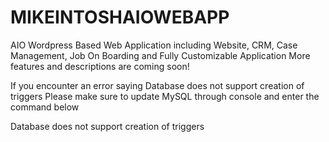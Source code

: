 # MIKEINTOSHAIOWEBAPP
AIO Wordpress Based Web Application including Website, CRM, Case Management, Job On Boarding and Fully Customizable Application 
More features and descriptions are coming soon!

If you encounter an error saying Database does not support creation of triggers
Please make sure to update MySQL through console and enter the command below

Database does not support creation of triggers